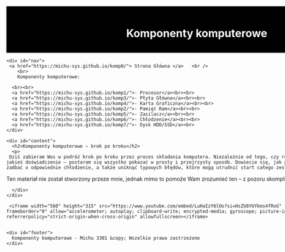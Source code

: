 <html lang="pl">
<head>
  <meta charset="utf-8">
  <title>Komponenty komputerowe</title>
  <meta name="description" content="Serwis prezentuje komponenty komputerowe. Sprawdź, czy znasz je wszystkie">
  <meta name="keywords" content="komputery, procesory, karty graficzne, GPU, CPU, płyta główna, ziemniak">
  <meta http-equiv="X-UA-Compatible" content="IE=edge,chrome=1">
  <style>
    #container {
      width: 1000px;
      margin: 0 auto;
    }
    #logo {
      background-color: black;
      color: white;
      text-align: center;
      padding: 15px;
    }
    #nav {
      float: left;
      background-color: lightgray;
      width: 120px;
      min-height: 850px;
      padding: 10px;
    }
    #content {
      float: left;
      padding: 20px;
      width: 640px;
    }

    #footer {
      clear: both;
      background-color: black;
      color: white;
      text-align: center;
      padding: 20px;
    }
    #komp {
      float: center;
      width: 160px;
      min-height: 620px;
      padding: 10px;
 
      text-align: center;
    }
  </style>
</head>
<body>
  <div id="container">
    <div id="logo">
      <h1>Komponenty komputerowe</h1>
    </div>

    <div id="nav">
     <a href="https://michu-sys.github.io/komp0/"> Strona Główna </a>   <br />
		<br>
		Komponenty komputerowe:

      <br><br>
      <a href="https://michu-sys.github.io/komp1/">- Procesor</a><br><br>
      <a href="https://michu-sys.github.io/komp3/">- Płyta Główna</a><br><br>
      <a href="https://michu-sys.github.io/komp4/">- Karta Graficzna</a><br><br>
      <a href="https://michu-sys.github.io/komp2/">- Pamięć Ram</a><br><br>
      <a href="https://michu-sys.github.io/komp5/">- Zasilacz</a><br><br>
      <a href="https://michu-sys.github.io/komp6/">- Chłodzenie</a><br><br>
      <a href="https://michu-sys.github.io/komp7/">- Dysk HDD/SSD</a><br>
    </div>

    <div id="content">
      <h2>Komponenty komputerowe – krok po kroku</h2>
      <p>
     Dziś zabieram Was w podróż krok po kroku przez proces składania komputera. Niezależnie od tego, czy robisz to pierwszy raz, czy masz już jakieś doświadczenie – postaram się wszystko pokazać w prosty i przejrzysty sposób. Dowiecie się, jak poprawnie dobrać i złożyć podzespoły, zadbać o odpowiednie chłodzenie, a także uniknąć typowych błędów, które mogą utrudnić start całego zestawu.

Ten materiał nie został stworzony przeze mnie, jednak mimo to pomoże Wam zrozumieć ten – z pozoru skomplikowany – proces.</p>


      </div>  
    </div>
    
     <iframe width="560" height="315" src="https://www.youtube.com/embed/LuHaIzY6lOo?si=HsZU8YUYkms4fRoG" title="YouTube video player" frameborder="0" allow="accelerometer; autoplay; clipboard-write; encrypted-media; gyroscope; picture-in-picture; web-share" referrerpolicy="strict-origin-when-cross-origin" allowfullscreen></iframe>

   <img scr="mich.jpg">
   
    <div id="footer">
      Komponenty komputerowe - Michu 3301 &copy; Wszelkie prawa zastrzeżone
    </div>
  </div>
</body>
</html>
